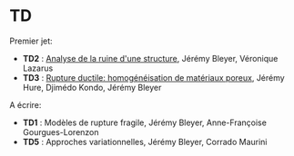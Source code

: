 # TD

Premier jet:

* **TD2** : [Analyse de la ruine d'une structure](src/TD2_Analyse_ruine_COMET/TD2.pdf), Jérémy Bleyer, Véronique Lazarus
* **TD3** : [Rupture ductile: homogénéisation de matériaux poreux](src/TD3_Homogeneisation_poreux_Gurson/TD3.pdf), Jérémy Hure, Djimédo Kondo, Jérémy Bleyer 

A écrire:
* **TD1** : Modèles de rupture fragile,  Jérémy Bleyer, Anne-Françoise Gourgues-Lorenzon
* **TD5** : Approches variationnelles, Jérémy Bleyer, Corrado Maurini
